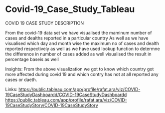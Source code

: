 # Covid-19_Case_Study_Tableau

COVID 19 CASE STUDY DESCRIPTION

From the covid-19 data set we have visualised the maminum number of cases and dealths reported in a particular country
As well as we have visualised which day and month wise the maximum no of cases and dealth reported respectively as well as we have used lookup function to determne the difference in number of cases added as well visualised the result in percentage baseis as well

Insights:
From the above visualization we got to know which country got more affected during covid 19 and which contry has not at all reported any cases or daeth.

Links:
https://public.tableau.com/app/profile/rafat.ara/viz/COVID-19CaseStudyDashboardd/COVID-19CaseStudyDashboardd
https://public.tableau.com/app/profile/rafat.ara/viz/COVID-19CaseStudyStory/COVID-19CaseStudyStory

